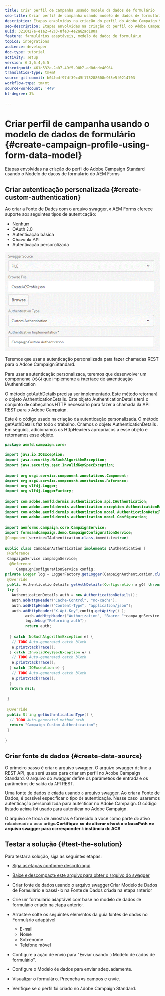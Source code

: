 ```yaml
---
title: Criar perfil de campanha usando modelo de dados de formulário
seo-title: Criar perfil de campanha usando modelo de dados de formulário
description: Etapas envolvidas na criação do perfil do Adobe Campaign Standard usando o Modelo de dados de formulário do AEM Forms
seo-description: Etapas envolvidas na criação do perfil do Adobe Campaign Standard usando o Modelo de dados de formulário do AEM Forms
uuid: 3216827e-e1a2-4203-8fe3-4e2a82ad180a
feature: formulários adaptáveis, modelo de dados de formulário
topics: integrations
audience: developer
doc-type: tutorial
activity: setup
version: 6.3,6.4,6.5
discoiquuid: 461c532e-7a07-49f5-90b7-ad0dcde40984
translation-type: tm+mt
source-git-commit: b040bdf97df39c45f175288608e965e5f0214703
workflow-type: tm+mt
source-wordcount: '449'
ht-degree: 3%

---
```



# Criar perfil de campanha usando o modelo de dados de formulário {#create-campaign-profile-using-form-data-model}

Etapas envolvidas na criação do perfil do Adobe Campaign Standard usando o Modelo de dados de formulário do AEM Forms

## Criar autenticação personalizada {#create-custom-authentication}

Ao criar a Fonte de Dados com o arquivo swagger, o AEM Forms oferece suporte aos seguintes tipos de autenticação:

* Nenhum
* OAuth 2.0
* Autenticação básica
* Chave da API
* Autenticação personalizada

![campaingfdm](assets/campaignfdm.gif)

Teremos que usar a autenticação personalizada para fazer chamadas REST para o Adobe Campaign Standard.

Para usar a autenticação personalizada, teremos que desenvolver um componente OSGi que implemente a interface de autenticação IAuthentication

O método getAuthDetails precisa ser implementado. Este método retornará o objeto AuthenticationDetails. Este objeto AuthenticationDetails terá o conjunto de cabeçalhos HTTP necessário para fazer a chamada da API REST para o Adobe Campaign.

Este é o código usado na criação da autenticação personalizada. O método getAuthDetails faz todo o trabalho. Criamos o objeto AuthenticationDetails . Em seguida, adicionamos os HttpHeaders apropriados a esse objeto e retornamos esse objeto.

```java
package aemfd.campaign.core;

import java.io.IOException;
import java.security.NoSuchAlgorithmException;
import java.security.spec.InvalidKeySpecException;

import org.osgi.service.component.annotations.Component;
import org.osgi.service.component.annotations.Reference;
import org.slf4j.Logger;
import org.slf4j.LoggerFactory;

import com.adobe.aemfd.dermis.authentication.api.IAuthentication;
import com.adobe.aemfd.dermis.authentication.exception.AuthenticationException;
import com.adobe.aemfd.dermis.authentication.model.AuthenticationDetails;
import com.adobe.aemfd.dermis.authentication.model.Configuration;

import aemforms.campaign.core.CampaignService;
import formsandcampaign.demo.CampaignConfigurationService;
@Component(service=IAuthentication.class,immediate=true)

public class CampaignAuthentication implements IAuthentication {
 @Reference
 CampaignService campaignService;
  @Reference
     CampaignConfigurationService config;
private Logger log = LoggerFactory.getLogger(CampaignAuthentication.class);
 @Override
 public AuthenticationDetails getAuthDetails(Configuration arg0) throws AuthenticationException {
 try {
   AuthenticationDetails auth = new AuthenticationDetails();
   auth.addHttpHeader("Cache-Control", "no-cache");
   auth.addHttpHeader("Content-Type", "application/json");
   auth.addHttpHeader("X-Api-Key",config.getApiKey() );
         auth.addHttpHeader("Authorization", "Bearer "+campaignService.getAccessToken());
         log.debug("Returning auth");
         return auth;
   
  } catch (NoSuchAlgorithmException e) {
   // TODO Auto-generated catch block
   e.printStackTrace();
  } catch (InvalidKeySpecException e) {
   // TODO Auto-generated catch block
   e.printStackTrace();
  } catch (IOException e) {
   // TODO Auto-generated catch block
   e.printStackTrace();
  }
  return null;
  
 }

 @Override
 public String getAuthenticationType() {
  // TODO Auto-generated method stub
  return "Campaign Custom Authentication";
 }

}
```

## Criar fonte de dados {#create-data-source}

O primeiro passo é criar o arquivo swagger. O arquivo swagger define a REST API, que será usada para criar um perfil no Adobe Campaign Standard. O arquivo do swagger define os parâmetros de entrada e os parâmetros de saída da API REST.

Uma fonte de dados é criada usando o arquivo swagger. Ao criar a Fonte de Dados, é possível especificar o tipo de autenticação. Nesse caso, usaremos autenticação personalizada para autenticar no Adobe Campaign. O código listado acima foi usado para autenticar no Adobe Campaign.

O arquivo de troca de amostras é fornecido a você como parte do ativo relacionado a este artigo.**Certifique-se de alterar o host e o basePath no arquivo swagger para corresponder à instância do ACS**

## Testar a solução {#test-the-solution}

Para testar a solução, siga as seguintes etapas:
* [Siga as etapas conforme descrito aqui](aem-forms-with-campaign-standard-getting-started-tutorial.md)
* [Baixe e descompacte este arquivo para obter o arquivo do swagger](assets/create-acs-profile-swagger-file.zip)
* Criar fonte de dados usando o arquivo swagger
Criar Modelo de Dados de Formulário e baseá-lo na Fonte de Dados criada na etapa anterior
* Crie um formulário adaptável com base no modelo de dados de formulário criado na etapa anterior.
* Arraste e solte os seguintes elementos da guia fontes de dados no Formulário adaptável

   * E-mail
   * Nome
   * Sobrenome
   * Telefone móvel

* Configure a ação de envio para &quot;Enviar usando o Modelo de dados de formulário&quot;.
* Configure o Modelo de dados para enviar adequadamente.
* Visualizar o formulário. Preencha os campos e envie.
* Verifique se o perfil foi criado no Adobe Campaign Standard.
